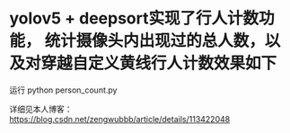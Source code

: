 # yolov5 + deepsort实现了行人计数功能， 统计摄像头内出现过的总人数，以及对穿越自定义黄线行人计数效果如下

运行 python person_count.py

详细见本人博客： https://blog.csdn.net/zengwubbb/article/details/113422048
